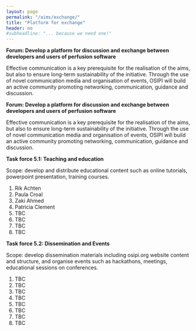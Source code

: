 ```yaml
---
layout: page
permalink: "/aims/exchange/"
title: "Platform for exchange"
header: no
#subheadline: "... because we need one!"
---
```


**Forum: Develop a platform for discussion and exchange between developers and users of perfusion software**

Effective communication is a key prerequisite for the realisation of the aims, but also to ensure long-term sustainability of the initiative. Through the use of novel communication media and organisation of events, OSIPI will build an active community promoting networking, communication, guidance and discussion.

**Forum: Develop a platform for discussion and exchange between developers and users of perfusion software**

Effective communication is a key prerequisite for the realisation of the aims, but also to ensure long-term sustainability of the initiative. Through the use of novel communication media and organisation of events, OSIPI will build an active community promoting networking, communication, guidance and discussion.

**Task force 5.1: Teaching and education**

Scope: develop and distribute educational content such as online tutorials, powerpoint presentation, training courses. 

1. Rik Achten
2. Paula Croal
3. Zaki Ahmed
4. Patricia Clement
5. TBC
6. TBC
7. TBC
8. TBC

**Task force 5.2: Dissemination and Events** 

Scope: develop dissemination materials including osipi.org website content and structure, and organise events such as hackathons, meetings, educational sessions on conferences.

1. TBC
2. TBC
3. TBC
4. TBC
5. TBC
6. TBC
7. TBC
8. TBC
